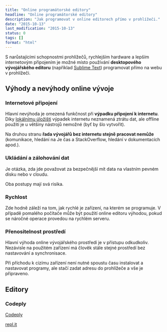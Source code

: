 ```yaml
---
title: "Online programátorské editory"
headline: "Online programátorské editory"
description: "Jak programovat v online editorech přímo v prohlížeči."
date: "2015-10-13"
last_modification: "2015-10-13"
status: 0
tags: []
format: "html"
---
```


<p>S narůstajícími schopnostmi prohlížečů, rychlejším hardware a lepším internetovým připojením je možné místo používání <b>desktopového vývojářského editoru</b> (například <a href="/st">Sublime Text</a>) programovat přímo na webu v prohlížeči.</p>



<h2 id="vyhody-nevyhody">Výhody a nevýhody online vývoje</h2>


<h3 id="pripojeni">Internetové připojení</h3>

<p>Hlavní nevýhoda je omezená funkčnost při <b>výpadku připojení k internetu</b>. Díky <a href="/localstorage">lokálnímu úložišti</a> výpadek internetu neznamená ztrátu dat, ale offline použití je u většiny nástrojů nemožné (byť by šlo vytvořit).</p>

<p>Na druhou stranu <b>řada vývojářů bez internetu stejně pracovat nemůže</b> (komunikace, hledání na Je čas a StackOverflow, hledání v dokumentacích apod.). </p>




<h3 id="ulozeni-zaloha">Ukládání a zálohování dat</h3>

<p>Je otázka, zda jde považovat za bezpečnější mít data na vlastním pevném disku nebo v cloudu.</p>

<p>Oba postupy mají svá risika.</p>


<h3 id="rychlost">Rychlost</h3>

<p>Zde hodně záleží na tom, jak rychlé je zařízení, na kterém se programuje. V případě pomalého počítače může být použití online editoru výhodou, pokud se náročné operace provedou na rychlém serveru.</p>


<h3 id="prenositelnost">Přenositelnost prostředí</h3>

<p>Hlavní výhoda online vývojářského prostředí je v přístupu odkudkoliv. Nezávisle na použitém zařízení má člověk stále stejné prostředí bez nastavování a synchronisace.</p>

<p>Při příchodu k cizímu zařízení není nutné spoustu času instalovat a nastavovat programy, ale stačí zadat adresu do prohlížeče a vše je připraveno.</p>


<h2 id="editory">Editory</h2>

<h3 id="codeply">Codeply</h3>

<p><a href="http://www.codeply.com/go" class="button">Codeply</a></p>

<p><a href="https://repl.it">repl.it</a></p>